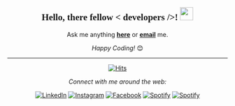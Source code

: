 <div align="center" style="font-family: open-sans" >
<h2> Hello, there fellow < developers />! <img src="https://github.com/sumit-kushwah/sumit-kushwah/blob/main/images/Hi.gif" width="30px"></h2>
</div>

<div align="center" width="50">


</div>

<div align="center">
Ask me anything <a href="https://github.com/sumit-kushwah/sumit-kushwah/issues/new"><b>here</b></a>
or <a href="mailto:sumitkushwah1729@gmail.com"><b>email</b></a> me.

<i>Happy Coding!</i> 😊

</div>

<div align="center">

---
[![Hits](https://hits.seeyoufarm.com/api/count/incr/badge.svg?url=https%3A%2F%2Fgithub.com%2Fsumit-kushwah&count_bg=%2379C83D&title_bg=%23555555&icon=codeforces.svg&icon_color=%23E7E7E7&title=Views&edge_flat=false)](https://hits.seeyoufarm.com)

<i>Connect with me around the web:</i><br>

<a href="https://www.linkedin.com/in/sumit-kushwah" target="_blank"><img src="https://img.shields.io/badge/LinkedIn-%230077B5.svg?&style=for-the-badge&logo=linkedin&logoColor=white" alt="LinkedIn"></a>
<a href="https://www.instagram.com/_sumit_kushwah/" target="_blank"><img src="https://img.shields.io/badge/Instagram-%23E4405F.svg?&style=for-the-badge&logo=instagram&logoColor=white" alt="Instagram"></a>
<a href="https://www.facebook.com/sumit.kushwah.3382/" target="_blank"><img src="https://img.shields.io/badge/Facebook-%231877F2.svg?&style=for-the-badge&logo=facebook&logoColor=white" alt="Facebook"></a>
<a href="https://open.spotify.com/user/e72wb6nw6c141wxrnzdhq5uk8" target="_blank"><img src="https://img.shields.io/badge/Spotify-%231ED760.svg?&style=for-the-badge&logo=spotify&logoColor=white" alt="Spotify"></a>
<a href="mailto:sumitkushwah1729@gmail.com" target="_blank"><img src="https://img.shields.io/badge/gmail-D14836?&style=for-the-badge&logo=gmail&logoColor=white" alt="Spotify"></a>
</div>



<!--
**sumit-kushwah/sumit-kushwah** is a ✨ _special_ ✨ repository because its `README.md` (this file) appears on your GitHub profile.

Here are some ideas to get you started:

- 🔭 I’m currently working on ...
- 🌱 I’m currently learning ...
- 👯 I’m looking to collaborate on ...
- 🤔 I’m looking for help with ...
- 💬 Ask me about ...
- 📫 How to reach me: ...
- 😄 Pronouns: ...
- ⚡ Fun fact: ...
-->
